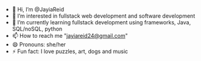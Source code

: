 - 👋 Hi, I’m @JayiaReid
- 👀 I’m interested in fullstack web development and software development
- 🌱 I’m currently learning fullstack development using frameworks, Java, SQL/noSQL, python
- 📫 How to reach me "jayiareid24@gmail.com"
- 😄 Pronouns: she/her
- ⚡ Fun fact: I love puzzles, art, dogs and music

<!---
JayiaReid/JayiaReid is a ✨ special ✨ repository because its `README.md` (this file) appears on your GitHub profile.
You can click the Preview link to take a look at your changes.
--->

